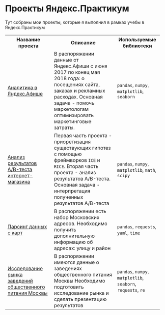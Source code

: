# Проекты Яндекс.Практикум

Тут собраны мои проекты, которые я выполнил в рамках учебы в Яндекс.Практикум

<table>
	<tr>
		<th>Название проекта</th>
		<th>Описание</th>
		<th>Используемые библиотеки</th>
	</tr>
	<tr>
		<td>
			<a href="https://github.com/stas-chuprinskiy/praktikum_projects/tree/master/yandex-afisha" alt="Аналитика в Яндекс.Афише">Аналитика в Яндекс.Афише</a>
		</td>
		<td>
			В распоряжении данные от Яндекс.Афиши с июня 2017 по конец мая 2018 года:
			о посещениях сайта, заказах и рекламных расходах. Основная задача - помочь маркетологам оптимизировать маркетинговые затраты.
		</td>
		<td>
			<code>pandas</code>, <code>numpy</code>, <code>matplotlib</code>, <code>seaborn</code>
		</td>
	</tr>
	<tr>
		<td>
			<a href="https://github.com/stas-chuprinskiy/praktikum_projects/tree/master/ab-analysis" alt="Анализ результатов A/B-теста интернет-магазина">Анализ результатов A/B-теста интернет-магазина</a>
		</td>
		<td>
			Первая часть проекта - приоретизация существующих гипотез с помощью фреймворков <code>ICE</code> и <code>RICE</code>.
			Вторая часть проекта - анализ результатов A/B-теста. Основная задача - интерпретация полученных результатов A/B-теста
		</td>
		<td>
			<code>pandas</code>, <code>numpy</code>, <code>matplotlib</code>, <code>math</code>, <code>scipy</code>
		</td>
	</tr>
	<tr>
		<td>
			<a href="https://github.com/stas-chuprinskiy/praktikum_projects/tree/master/get-address-info-geocoder" alt="Парсинг данных с карт">Парсинг данных с карт</a>
		</td>
		<td>
			В распоряжении есть набор Московских адресов. Необходимо получить дополнительную информацию об адресах: улицу и район
		</td>
		<td>
			<code>pandas</code>, <code>requests</code>, <code>yaml</code>, <code>time</code>
		</td>
	</tr>
	<tr>
		<td>
			<a href="https://github.com/stas-chuprinskiy/praktikum_projects/tree/master/market-analysis" alt="Исследование рынка заведений общественного питания Москвы">Исследование рынка заведений общественного питания Москвы</a>
		</td>
		<td>
			В распоряжении имеются данные о заведениях общественного питания Москвы
			Необходимо подготовить исследование рынка и сделать презентацию результатов
		</td>
		<td>
			<code>pandas</code>, <code>numpy</code>, <code>matplotlib</code>, <code>seaborn</code>, <code>requests</code>, <code>re</code>
		</td>
	</tr>
</table>